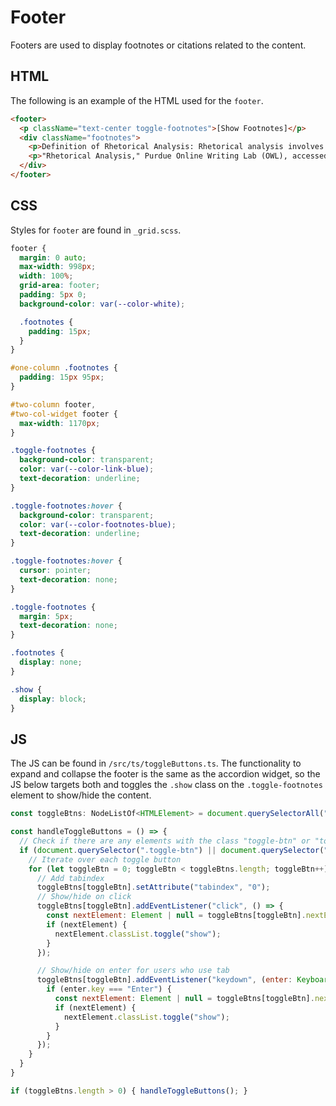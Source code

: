 # Footer

Footers are used to display footnotes or citations related to the content.


## HTML

The following is an example of the HTML used for the `footer`.

```html
<footer>
  <p className="text-center toggle-footnotes">[Show Footnotes]</p>
  <div className="footnotes">
    <p>Definition of Rhetorical Analysis: Rhetorical analysis involves examining how authors or speakers use words to influence an audience. It focuses on understanding the strategies employed to convey messages and achieve desired effects<sup>1</sup>.</p>
    <p>"Rhetorical Analysis," Purdue Online Writing Lab (OWL), accessed June 24, 2024, https://owl.purdue.edu/owl/general_writing/the_writing_process/rhetorical_analysis/index.html.</p>
  </div>
</footer>
```

## CSS

Styles for `footer` are found in `_grid.scss`.

```css
footer {
  margin: 0 auto;
  max-width: 998px;
  width: 100%;
  grid-area: footer;
  padding: 5px 0;
  background-color: var(--color-white);

  .footnotes {
    padding: 15px;
  }
}

#one-column .footnotes {
  padding: 15px 95px;
}

#two-column footer,
#two-col-widget footer {
  max-width: 1170px;
}

.toggle-footnotes {
  background-color: transparent;
  color: var(--color-link-blue);
  text-decoration: underline;
}

.toggle-footnotes:hover {
  background-color: transparent;
  color: var(--color-footnotes-blue);
  text-decoration: underline;
}

.toggle-footnotes:hover {
  cursor: pointer;
  text-decoration: none;
}

.toggle-footnotes {
  margin: 5px;
  text-decoration: none;
}

.footnotes {
  display: none;
}

.show {
  display: block;
}
```

## JS

The JS can be found in `/src/ts/toggleButtons.ts`. The functionality to expand and collapse the footer is the same as the accordion widget, so the JS below targets both and toggles the `.show` class on the `.toggle-footnotes` element to show/hide the content.

```js
const toggleBtns: NodeListOf<HTMLElement> = document.querySelectorAll(".toggle-btn, .toggle-footnotes");

const handleToggleButtons = () => {
  // Check if there are any elements with the class "toggle-btn" or "toggle-footnotes"
  if (document.querySelector(".toggle-btn") || document.querySelector(".toggle-footnotes")) {
    // Iterate over each toggle button
    for (let toggleBtn = 0; toggleBtn < toggleBtns.length; toggleBtn++) {
      // Add tabindex
      toggleBtns[toggleBtn].setAttribute("tabindex", "0");
      // Show/hide on click
      toggleBtns[toggleBtn].addEventListener("click", () => {
        const nextElement: Element | null = toggleBtns[toggleBtn].nextElementSibling;
        if (nextElement) {
          nextElement.classList.toggle("show");
        }
      });

      // Show/hide on enter for users who use tab
      toggleBtns[toggleBtn].addEventListener("keydown", (enter: KeyboardEvent) => {
        if (enter.key === "Enter") {
          const nextElement: Element | null = toggleBtns[toggleBtn].nextElementSibling;
          if (nextElement) {
            nextElement.classList.toggle("show");
          }
        }
      });
    }
  }
}

if (toggleBtns.length > 0) { handleToggleButtons(); }
```